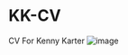 # KK-CV
CV For Kenny Karter
![image](https://user-images.githubusercontent.com/114926465/220724399-af2640fe-21bd-4ffc-9d72-db63e8dc876a.png)
